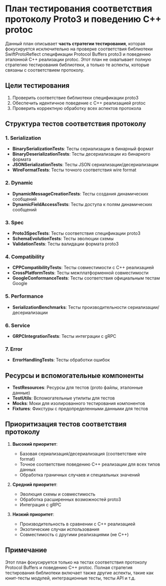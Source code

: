 # План тестирования соответствия протоколу Proto3 и поведению C++ protoc

Данный план описывает **часть стратегии тестирования**, которая фокусируется исключительно на проверке соответствия библиотеки SwiftProtoReflect спецификации Protocol Buffers proto3 и поведению эталонной C++ реализации protoc. Этот план не охватывает полную стратегию тестирования библиотеки, а только те аспекты, которые связаны с соответствием протоколу.

## Цели тестирования

1. Проверить соответствие библиотеки спецификации proto3
2. Обеспечить идентичное поведение с C++ реализацией protoc
3. Проверить корректную обработку всех аспектов протокола

## Структура тестов соответствия протоколу

### 1. Serialization
- **BinarySerializationTests**: Тесты сериализации в бинарный формат
- **BinaryDeserializationTests**: Тесты десериализации из бинарного формата
- **JSONSerializationTests**: Тесты JSON сериализации/десериализации
- **WireFormatTests**: Тесты точного соответствия wire format

### 2. Dynamic
- **DynamicMessageCreationTests**: Тесты создания динамических сообщений
- **DynamicFieldAccessTests**: Тесты доступа к полям динамических сообщений

### 3. Spec
- **Proto3SpecTests**: Тесты соответствия спецификации proto3
- **SchemaEvolutionTests**: Тесты эволюции схемы
- **ValidationTests**: Тесты валидации формата proto3

### 4. Compatibility
- **CPPCompatibilityTests**: Тесты совместимости с C++ реализацией
- **CrossPlatformTests**: Тесты межплатформенной совместимости
- **GoogleConformanceTests**: Тесты соответствия официальным тестам Google

### 5. Performance
- **SerializationBenchmarks**: Тесты производительности сериализации/десериализации

### 6. Service
- **GRPCIntegrationTests**: Тесты интеграции с gRPC

### 7. Error
- **ErrorHandlingTests**: Тесты обработки ошибок

## Ресурсы и вспомогательные компоненты

- **TestResources**: Ресурсы для тестов (proto файлы, эталонные данные)
- **TestUtils**: Вспомогательные утилиты для тестов
- **Mocks**: Моки для изолированного тестирования компонентов
- **Fixtures**: Фикстуры с предопределенными данными для тестов

## Приоритизация тестов соответствия протоколу

1. **Высокий приоритет**:
   - Базовая сериализация/десериализация (соответствие wire format)
   - Точное соответствие поведению C++ реализации для всех типов данных
   - Обработка граничных случаев и специальных значений

2. **Средний приоритет**:
   - Эволюция схемы и совместимость
   - Обработка расширенных возможностей proto3
   - Интеграция с gRPC

3. **Низкий приоритет**:
   - Производительность в сравнении с C++ реализацией
   - Экзотические случаи использования
   - Совместимость с другими реализациями (не C++)

## Примечание

Этот план фокусируется только на тестах соответствия протоколу Protocol Buffers и поведению C++ protoc. Полная стратегия тестирования библиотеки включает также другие аспекты, такие как юнит-тесты модулей, интеграционные тесты, тесты API и т.д. 